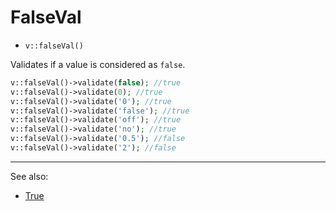 # FalseVal

- `v::falseVal()`

Validates if a value is considered as `false`.

```php
v::falseVal()->validate(false); //true
v::falseVal()->validate(0); //true
v::falseVal()->validate('0'); //true
v::falseVal()->validate('false'); //true
v::falseVal()->validate('off'); //true
v::falseVal()->validate('no'); //true
v::falseVal()->validate('0.5'); //false
v::falseVal()->validate('2'); //false
```

***
See also:

  * [True](True.md)
